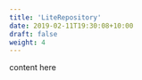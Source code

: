 ```yaml
---
title: 'LiteRepository'
date: 2019-02-11T19:30:08+10:00
draft: false
weight: 4
---
```


content here
